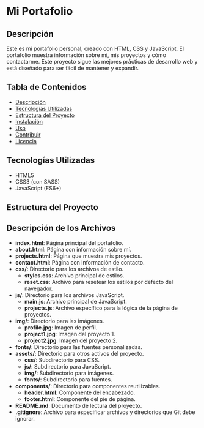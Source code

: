# Mi Portafolio

## Descripción

Este es mi portafolio personal, creado con HTML, CSS y JavaScript. El portafolio muestra información sobre mí, mis proyectos y cómo contactarme. Este proyecto sigue las mejores prácticas de desarrollo web y está diseñado para ser fácil de mantener y expandir.

## Tabla de Contenidos

- [Descripción](#descripción)
- [Tecnologías Utilizadas](#tecnologías-utilizadas)
- [Estructura del Proyecto](#estructura-del-proyecto)
- [Instalación](#instalación)
- [Uso](#uso)
- [Contribuir](#contribuir)
- [Licencia](#licencia)

## Tecnologías Utilizadas

- HTML5
- CSS3 (con SASS)
- JavaScript (ES6+)

## Estructura del Proyecto


## Descripción de los Archivos

- **index.html**: Página principal del portafolio.
- **about.html**: Página con información sobre mí.
- **projects.html**: Página que muestra mis proyectos.
- **contact.html**: Página con información de contacto.
- **css/**: Directorio para los archivos de estilo.
  - **styles.css**: Archivo principal de estilos.
  - **reset.css**: Archivo para resetear los estilos por defecto del navegador.
- **js/**: Directorio para los archivos JavaScript.
  - **main.js**: Archivo principal de JavaScript.
  - **projects.js**: Archivo específico para la lógica de la página de proyectos.
- **img/**: Directorio para las imágenes.
  - **profile.jpg**: Imagen de perfil.
  - **project1.jpg**: Imagen del proyecto 1.
  - **project2.jpg**: Imagen del proyecto 2.
- **fonts/**: Directorio para las fuentes personalizadas.
- **assets/**: Directorio para otros activos del proyecto.
  - **css/**: Subdirectorio para CSS.
  - **js/**: Subdirectorio para JavaScript.
  - **img/**: Subdirectorio para imágenes.
  - **fonts/**: Subdirectorio para fuentes.
- **components/**: Directorio para componentes reutilizables.
  - **header.html**: Componente del encabezado.
  - **footer.html**: Componente del pie de página.
- **README.md**: Documento de lectura del proyecto.
- **.gitignore**: Archivo para especificar archivos y directorios que Git debe ignorar.
